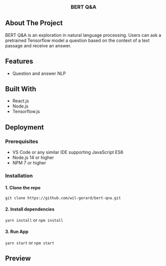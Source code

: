 <p align="center">
  <h3 align="center">BERT Q&A</h3>
</p>

## About The Project

BERT Q&A is an exploration in natural language processing. Users can ask a pretrained Tensorflow model a question based on the context of a text passage and receive an answer.

## Features

- Question and answer NLP

## Built With

- React.js
- Node.js
- Tensorflow.js

## Deployment

### Prerequisites

- VS Code or any similar IDE supporting JavaScript ES6
- Node.js 14 or higher
- NPM 7 or higher

### Installation

#### 1. Clone the repo

`git clone https://github.com/wil-gerard/bert-qna.git`

#### 2. Install dependencies

`yarn install` or `npm install`

#### 3. Run App

`yarn start` or `npm start`

## Preview
